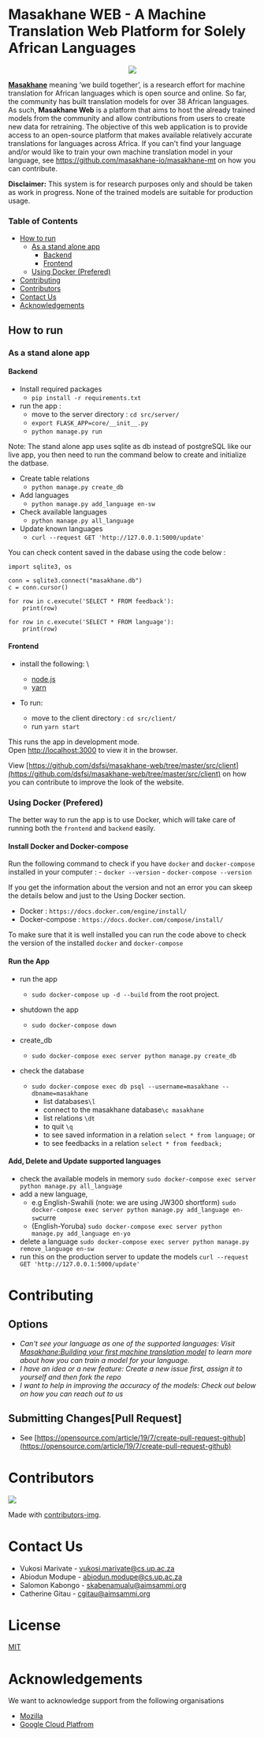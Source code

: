 # Masakhane WEB - A Machine Translation Web Platform for Solely African Languages
<div align="center">
<img src="https://pbs.twimg.com/profile_images/1255858628986384384/d7Lk9I-w_400x400.jpg" >
</div>

[**Masakhane**](https://www.masakhane.io/) meaning ‘we build together’,  is a research effort for machine translation for African languages which is open source and online. So far, the community has built translation models for over 38 African languages. As such, **Masakhane Web** is a platform that aims to host the already trained models from the community and allow contributions from users to create new data for retraining. The objective of this web application is to provide access to an open-source platform that makes available relatively accurate translations for languages across Africa. If you can't find your language and/or would like to train your own machine translation model in your language, see https://github.com/masakhane-io/masakhane-mt on how you can contribute.
   

**Disclaimer:**  This system is for research purposes only and should be taken as work in progress. None of the trained models are suitable for production usage.

### Table of Contents

- [How to run](#how-to-run)
    - [As a stand alone app](#stand-alone)
        - [Backend](#bakend)
        - [Frontend](#frontend)
    - [Using Docker (Prefered)](#using-docker-(prefered))
- [Contributing](#contributing)
- [Contributors](#contributors)
- [Contact Us](#contact-us)
- [Acknowledgements](#acknowledgements)



## How to run

### As a stand alone app 

#### Backend 
- Install required packages 
    -  `pip install -r requirements.txt`
- run the app :
    - move to the server directory : `cd src/server/`
    - `export FLASK_APP=core/__init__.py`
    - `python manage.py run`

Note: The stand alone app uses sqlite as db instead of postgreSQL like our live app, you then need to run the command below to create and initialize the datbase. 

- Create table relations
    - `python manage.py create_db`
- Add languages 
    - `python manage.py add_language en-sw`
- Check available languages
    - `python manage.py all_language`
- Update known languages 
    - `curl --request GET 'http://127.0.0.1:5000/update'`

You can check content saved in the dabase using the code below :

```
import sqlite3, os

conn = sqlite3.connect("masakhane.db")
c = conn.cursor()

for row in c.execute('SELECT * FROM feedback'):
    print(row)

for row in c.execute('SELECT * FROM language'):
    print(row)
```

#### Frontend 
- install the following: \
    - [node.js](https://nodejs.org/en/)
    - [yarn](https://classic.yarnpkg.com/en/docs/install/#debian-stable)

- To run:
    - move to the client directory : `cd src/client/` 
    - run `yarn start`


This runs the app in development mode.\
Open [http://localhost:3000](http://localhost:3000) to view it in the browser.

View [https://github.com/dsfsi/masakhane-web/tree/master/src/client](https://github.com/dsfsi/masakhane-web/tree/master/src/client) on how you can contribute to improve the look of the website.

### Using Docker (Prefered)

The better way to run the app is to use Docker, which will take care of running both the `frontend` and `backend` easily.

#### Install Docker and Docker-compose 

Run the following command to check if you have `docker` and `docker-compose` installed in your computer :
    - `docker --version`
    - `docker-compose --version`

If you get the information about the version and not an error you can skeep the details below and just to the Using Docker section. 

- Docker : `https://docs.docker.com/engine/install/`
- Docker-compose : `https://docs.docker.com/compose/install/`

To make sure that it is well installed you can run the code above to check the version of the installed `docker` and `docker-compose`

#### Run the App

- run the app 
    * `sudo docker-compose up -d --build` from the root project. 
- shutdown the app
    * `sudo docker-compose down` 

- create_db
    * `sudo docker-compose exec server python manage.py create_db`

- check the database
    * `sudo docker-compose exec db psql --username=masakhane --dbname=masakhane`
        * list databases`\l`
        * connect to the masakhane database`\c masakhane`
        * list relations `\dt`
        * to quit `\q`
        * to see saved information in a relation `select * from language;`
        or 
        * to see feedbacks in a relation `select * from feedback;`

#### Add, Delete and Update supported languages  

- check the available models in memory `sudo docker-compose exec server python manage.py all_language`
- add a new language, 
    - e.g English-Swahili (note: we are using JW300 shortform) `sudo docker-compose exec server python manage.py add_language en-sw`curre
    - (English-Yoruba) `sudo docker-compose exec server python manage.py add_language en-yo`
- delete a language `sudo docker-compose exec server python manage.py remove_language en-sw`
- run this on the production server to update the models `curl --request GET 'http://127.0.0.1:5000/update'`




# Contributing

## Options
- *Can't see your language as one of the supported languages: Visit [Masakhane:Building your first machine translation model](https://github.com/masakhane-io/masakhane-mt#building-your-first-machine-translation-model) to learn more about how you can train a model for your language.*
- *I have an idea or a new feature: Create a new issue first, assign it to yourself and then fork the repo*
- *I want to help in improving the accuracy of the models: Check out below on how you can reach out to us*

## Submitting Changes[Pull Request]
- See [https://opensource.com/article/19/7/create-pull-request-github](https://opensource.com/article/19/7/create-pull-request-github)

# Contributors
<a href="https://github.com/dsfsi/masakhane-web/graphs/contributors">
  <img src="https://contrib.rocks/image?repo=dsfsi/masakhane-web" />
</a>

Made with [contributors-img](https://contrib.rocks).


# Contact Us
- Vukosi Marivate - vukosi.marivate@cs.up.ac.za
- Abiodun Modupe  - abiodun.modupe@cs.up.ac.za
- Salomon Kabongo - skabenamualu@aimsammi.org 
- Catherine Gitau - cgitau@aimsammi.org

# License
[MIT](https://mit-license.org/)

# Acknowledgements

We want to acknowledge support from the following organisations
- [Mozilla](https://www.mozilla.org/en-US/moss/)  
- [Google Cloud Platfrom](https://cloud.google.com/)


<!-- ### Mount GCB

gcloud auth application-default login
gcloud auth login

mkdir bucket/
gcsfuse maskhane-web-test bucket/
GOOGLE_APPLICATION_CREDENTIALS=./json.json gcsfuse maskhane-web-test bucket/

fusermount -u  bucket/ -->